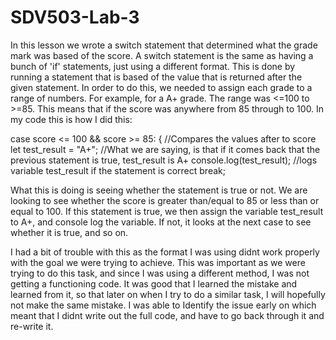 # SDV503-Lab-3
In this lesson we wrote a switch statement that determined what the grade mark was based of the score. A switch statement is the same as having a bunch of 'if' statements, just using a different format. This is done by running a statement that is based of the value that is returned after the given statement. In order to do this, we needed to assign each grade to a range of numbers. For example, for a A+ grade. The range was <=100 to >=85. This means that if the score was anywhere from 85 through to 100. In my code this is how I did this:

  case score <= 100 && score >= 85: { //Compares the values after to score
    let test_result = "A+"; //What we are saying, is that if it comes back that the previous statement is true, test_result is A+
    console.log(test_result); //logs variable test_result if the statement is correct
    break; 
    
   What this is doing is seeing whether the statement is true or not. We are looking to see whether the score is greater than/equal to 85 or less than or equal to 100. If this statement is true, we then assign the variable test_result to A+, and console log the variable. If not, it looks at the next case to see whether it is true, and so on.
   
   I had a bit of trouble with this as the format I was using didnt work properly with the goal we were trying to achieve. This was important as we were trying to do this task, and since I was using a different method, I was not getting a functioning code. It was good that I learned the mistake and learned from it, so that later on when I try to do a similar task, I will hopefully not make the same mistake. I was able to Identify the issue early on which meant that I didnt write out the full code, and have to go back through it and re-write it.
   
   
